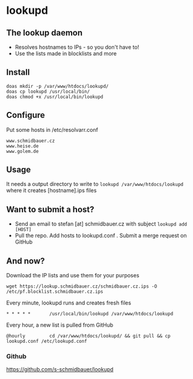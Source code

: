 # lookupd

## The lookup daemon

* Resolves hostnames to IPs - so you don't have to!
* Use the lists made in blocklists and more

## Install
```
doas mkdir -p /var/www/htdocs/lookupd/
doas cp lookupd /usr/local/bin/
doas chmod +x /usr/local/bin/lookupd
```

## Configure
Put some hosts in /etc/resolvarr.conf
```
www.schmidbauer.cz
www.heise.de
www.golem.de
```

## Usage
It needs a output directory to write to
`lookupd /var/www/htdocs/lookupd`
where it creates [hostname].ips files

## Want to submit a host?
* Send an email to stefan [at] schmidbauer.cz with subject `lookupd add [HOST]`
* Pull the repo. Add hosts to lookupd.conf . Submit a merge request on GitHub

## And now?
Download the IP lists and use them for your purposes
```
wget https://lookup.schmidbauer.cz/schmidbauer.cz.ips -O /etc/pf.blocklist.schmidbauer.cz.ips
```

Every minute, lookupd runs and creates fresh files
```
* * * * *       /usr/local/bin/lookupd /var/www/htdocs/lookupd
```

Every hour, a new list is pulled from GitHub
```
@hourly         cd /var/www/htdocs/lookupd/ && git pull && cp lookupd.conf /etc/lookupd.conf
```

### Github
https://github.com/s-schmidbauer/lookupd




